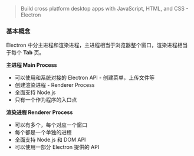 > Build cross platform desktop apps with JavaScript, HTML, and CSS  - Electron

### 基本概念

Electron 中分主进程和渲染进程，主进程相当于浏览器整个窗口，渲染进程相当于每个 **Tab** 页。

**主进程 Main Process**

- 可以使用和系统对接的 Electron API - 创建菜单，上传文件等
- 创建渲染进程 - Renderer Process
- 全面支持 Node.js
- 只有一个作为程序的入口点

**渲染进程 Renderer Process**

- 可以有多个，每个对应一个窗口
- 每个都是一个单独的进程
- 全面支持 Node.js 和 DOM API
- 可以使用一部分 Electron 提供的 API